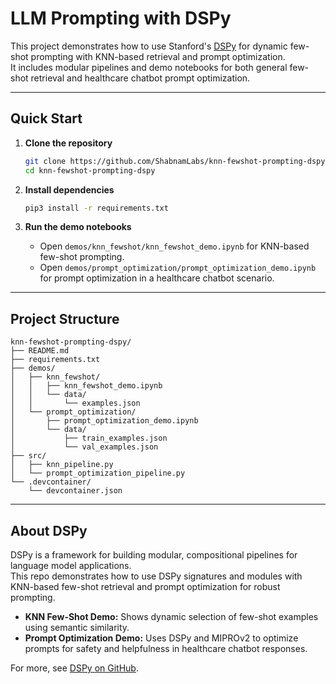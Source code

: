 # LLM Prompting with DSPy

This project demonstrates how to use Stanford's [DSPy](https://github.com/stanfordnlp/dspy) for dynamic few-shot prompting with KNN-based retrieval and prompt optimization.  
It includes modular pipelines and demo notebooks for both general few-shot retrieval and healthcare chatbot prompt optimization.

---

## Quick Start

1. **Clone the repository**
    ```bash
    git clone https://github.com/ShabnamLabs/knn-fewshot-prompting-dspy.git
    cd knn-fewshot-prompting-dspy
    ```

2. **Install dependencies**
    ```bash
    pip3 install -r requirements.txt
    ```

3. **Run the demo notebooks**
    - Open `demos/knn_fewshot/knn_fewshot_demo.ipynb` for KNN-based few-shot prompting.
    - Open `demos/prompt_optimization/prompt_optimization_demo.ipynb` for prompt optimization in a healthcare chatbot scenario.

---

## Project Structure

```
knn-fewshot-prompting-dspy/
├── README.md
├── requirements.txt
├── demos/
│   ├── knn_fewshot/
│   │   ├── knn_fewshot_demo.ipynb
│   │   └── data/
│   │       └── examples.json
│   └── prompt_optimization/
│       ├── prompt_optimization_demo.ipynb
│       └── data/
│           ├── train_examples.json
│           └── val_examples.json
├── src/
│   ├── knn_pipeline.py
│   └── prompt_optimization_pipeline.py
└── .devcontainer/
    └── devcontainer.json
```

---

## About DSPy

DSPy is a framework for building modular, compositional pipelines for language model applications.  
This repo demonstrates how to use DSPy signatures and modules with KNN-based few-shot retrieval and prompt optimization for robust prompting.

- **KNN Few-Shot Demo:** Shows dynamic selection of few-shot examples using semantic similarity.
- **Prompt Optimization Demo:** Uses DSPy and MIPROv2 to optimize prompts for safety and helpfulness in healthcare chatbot responses.

For more, see [DSPy on GitHub](https://github.com/stanfordnlp/dspy).

